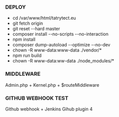 ### DEPLOY ###
* cd /var/www/html/tatrytect.eu
* git fetch origin
* git reset --hard master
* composer install --no-scripts --no-interaction
* npm install
* composer dump-autoload --optimize --no-dev
* chown -R www-data:www-data ./vendor/*
* npm run build
* chown -R www-data:ww-data ./node_modules/*


### MIDDLEWARE ###
Admin.php + Kernel.php + $routeMiddleware

### GITHUB WEBHOOK TEST ###
Github webhook + Jenkins Gihub plugin 4